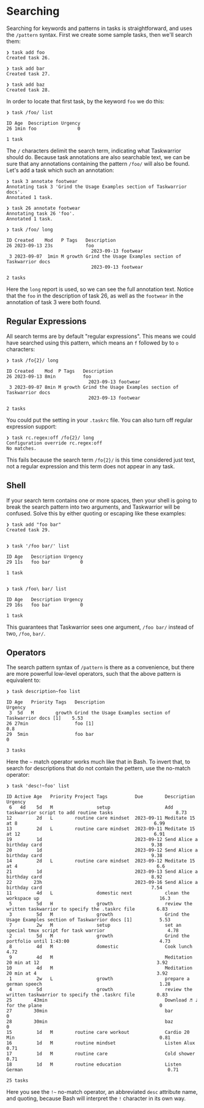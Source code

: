 # Searching
Searching for keywords and patterns in tasks is straightforward, and uses 
the `/pattern` syntax. First we create some sample tasks, then we'll search them:
```
❯ task add foo
Created task 26.

❯ task add bar
Created task 27.

❯ task add baz
Created task 28.
```

In order to locate that first task, by the keyword `foo` we do this:
```
❯ task /foo/ list

ID Age  Description Urgency
26 1min foo               0

1 task
```

The `/` characters delimit the search term, indicating what Taskwarrior should do.
Because task annotations are also searchable text, we can be sure that any
annotations containing the pattern `/foo/` will also be found. Let's add a task
which such an annotation:
```
❯ task 3 annotate footwear
Annotating task 3 'Grind the Usage Examples section of Taskwarrior docs'.
Annotated 1 task.

❯ task 26 annotate footwear
Annotating task 26 'foo'.
Annotated 1 task.

❯ task /foo/ long

ID Created    Mod   P Tags   Description
26 2023-09-13 23s            foo
                               2023-09-13 footwear
 3 2023-09-07  1min M growth Grind the Usage Examples section of Taskwarrior docs
                               2023-09-13 footwear

2 tasks
```
Here the `long` report is used, so we can see the full annotation text. Notice that
the `foo` in the description of task 26, as well as the `footwear` in the annotation 
of task 3 were both found.

## Regular Expressions
All search terms are by default "regular expressions". This means we could
have searched using this pattern, which means an `f` followed by to `o` characters:
```
❯ task /fo{2}/ long

ID Created    Mod  P Tags   Description
26 2023-09-13 8min          foo
                              2023-09-13 footwear
 3 2023-09-07 8min M growth Grind the Usage Examples section of Taskwarrior docs
                              2023-09-13 footwear

2 tasks
```

You could put the setting in your `.taskrc` file. You can also turn off regular 
expression support:
```
❯ task rc.regex:off /fo{2}/ long
Configuration override rc.regex:off
No matches.
```
This fails because the search term `/fo{2}/` is this time considered just text, not
a regular expression and this term does not appear in any task.

## Shell
If your search term contains one or more spaces, then your shell is going to 
break the search pattern into two arguments, and Taskwarrior will be confused.
Solve this by either quoting or escaping like these examples:
```
❯ task add "foo bar"
Created task 29.


❯ task '/foo bar/' list

ID Age   Description Urgency
29 11s   foo bar           0

1 task


❯ task /foo\ bar/ list

ID Age   Description Urgency
29 16s   foo bar           0

1 task
```
This guarantees that Taskwarrior sees one argument, `/foo bar/` instead of two,
`/foo`, `bar/`.

## Operators
The search pattern syntax of `/pattern` is there as a convenience, but there 
are more powerful low-level operators, such that the above pattern is equivalent 
to:
```
❯ task description~foo list

ID Age   Priority Tags   Description                                              Urgency
 3  5d   M        growth Grind the Usage Examples section of Taskwarrior docs [1]    5.53
26 27min                 foo [1]                                                      0.8
29  5min                 foo bar                                                        0

3 tasks
```

Here the `~` match operator works much like that in Bash. To invert that, to
search for descriptions that do not contain the pettern, use the no-match
operator:
```
❯ task 'desc!~foo' list

ID Active Age   Priority Project Tags          Due        Description                                                    Urgency
 6   4d    5d   M                setup                    Add taskwarrior script to add routine tasks                       8.73
12         2d   L        routine care mindset  2023-09-11 Meditate 15 at 8                                                  6.99
13         2d   L        routine care mindset  2023-09-11 Meditate 15 at 12                                                 6.91
19         1d                                  2023-09-12 Send Alice a birthday card                                        9.38
20         1d                                  2023-09-12 Send Alice a birthday card                                        9.38
14         2d   L        routine care mindset  2023-09-12 Meditate 15 at 4                                                   6.6
21         1d                                  2023-09-13 Send Alice a birthday card                                        8.92
22        23h                                  2023-09-16 Send Alice a birthday card                                        7.54
11         4d   L                domestic next            clean the workspace up                                            16.3
 5         5d   H                growth                   review the written taskwarrior to specify the .taskrc file        6.83
 3         5d   M                growth                   Grind the Usage Examples section of Taskwarrior docs [1]          5.53
 7         2w   M                setup                    set an special tmux script for task warrior                       4.78
 2         5d   M                growth                   Grind the portfolio until 1:43:00                                 4.73
 8         4d   M                domestic                 Cook lunch                                                        4.72
 9         4d   M                                         Meditation 20 min at 12                                           3.92
10         4d   M                                         Meditation 20 min at 4                                            3.92
 1         2w   L                growth                   prepare a german speech                                           1.28
 4         5d                    growth                   review the written taskwarrior to specify the .taskrc file        0.83
25        43min                                           Download ♬ ♩ for the plane                                           0
27        30min                                           bar                                                                  0
28        30min                                           baz                                                                  0
15         1d   M        routine care workout             Cardio 20 Min                                                     0.81
16         1d   M        routine mindset                  Listen Alux                                                       0.71
17         1d   M        routine care                     Cold shower                                                       0.71
18         1d   M        routine education                Listen German                                                     0.71

25 tasks
```
Here you see the `!~` no-match operator, an abbreviated `desc` attribute name,
and quoting, because Bash will interpret the `!` character in its own way.
